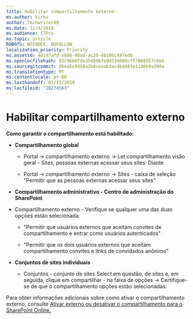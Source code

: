 ```yaml
---
title: Habilitar compartilhamento externo
ms.author: kirks
author: Techwriter40
ms.date: 12/4/2018
ms.audience: ITPro
ms.topic: article
ROBOTS: NOINDEX, NOFOLLOW
localization_priority: Priority
ms.assetid: 4d197afd-e806-40ad-ac20-4b10bc497edb
ms.openlocfilehash: 92c9660fda35489bfe94538800cff7060557c9a6
ms.sourcegitcommit: d6ea5e9458a2b8ceaab3ac4bd483e1130b9a398a
ms.translationtype: MT
ms.contentlocale: pt-BR
ms.lasthandoff: 01/15/2019
ms.locfileid: "28274563"
---
```

# <a name="enable-external-sharing"></a>Habilitar compartilhamento externo

 **Como garantir o compartilhamento está habilitado:**
  
- **Compartilhamento global**
    
  - Portal -\> compartilhamento externo -\> Let compartilhamento visão geral - Sites, pessoas externas acessar seus sites: Diante
    
  - Portal -\> compartilhamento externo -\> Sites - caixa de seleção "Permitir que as pessoas externas acessar seus sites"
    
- **Compartilhamento administrativo - Centro de administração do SharePoint**
    
- Compartilhamento externo - Verifique se qualquer uma das duas opções estão selecionada:
    
  - "Permitir que usuários externos que aceitam convites de compartilhamento e entrar como usuários autenticados"
    
  - "Permitir que os dois usuários externos que aceitam compartilhamento convites e links de convidados anônimo"
    
- **Conjuntos de sites individuais**
    
  - Conjuntos - conjunto de sites Select em questão, de sites e, em seguida, clique em compartilhar - na faixa de opções -\> Certifique-se de que o compartilhamento opções estão selecionadas.
    
Para obter informações adicionais sobre como ativar o compartilhamento externo, consulte [Ativar externo ou desativar o compartilhamento para o SharePoint Online.](https://go.microsoft.com/fwlink/?linkid=2047681&amp;clcid=0x409)
  

